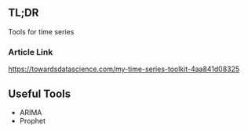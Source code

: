 ## TL;DR
Tools for time series
### Article Link
https://towardsdatascience.com/my-time-series-toolkit-4aa841d08325
## Useful Tools
*  ARIMA
* Prophet
